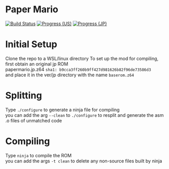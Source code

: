 # Paper Mario

[![Build Status][jenkins-badge]][jenkins]
[![Progress (US)][progress-us-badge]][progress-us]
[![Progress (JP)][progress-jp-badge]][progress-jp]

[jenkins]: https://jenkins.deco.mp/job/papermario/job/master
[jenkins-badge]: https://img.shields.io/jenkins/build?jobUrl=https%3A%2F%2Fjenkins.deco.mp%2Fjob%2Fpapermario%2Fjob%2Fmaster

[progress-us]: https://papermar.io/progress-us
[progress-us-badge]: https://img.shields.io/endpoint?url=https://papermar.io/reports/progress_us_shield.json

[progress-jp]: https://papermar.io/progress-us
[progress-jp-badge]: https://img.shields.io/endpoint?url=https://papermar.io/reports/progress_jp_shield.json

# Initial Setup
Clone the repo to a WSL/linux directory
To set up the mod for compiling, first obtain an original jp ROM<br />
papermario.jp.z64 `sha1: b9cca3ff260b9ff427d981626b82f96de73586d3`<br />
and place it in the ver/jp directory with the name `baserom.z64`<br />

# Splitting
Type `./configure` to generate a ninja file for compiling<br />
you can add the arg `--clean` to `./configure` to resplit and generate the asm .o files of unmatched code

# Compiling
Type `ninja` to compile the ROM<br />
you can add the args `-t clean` to delete any non-source files built by ninja

